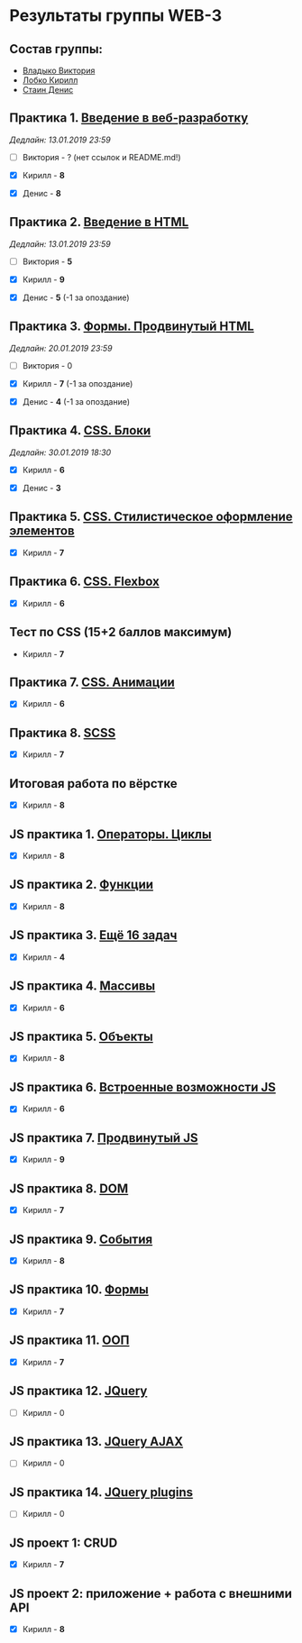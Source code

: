 # Результаты группы WEB-3

## Состав группы:

* [Владыко Виктория](https://github.com/AdukarIT/VladykoVP)
* [Лобко Кирилл](https://github.com/AdukarIT/LobkoKA)
* [Стаин Денис](https://github.com/AdukarIT/StainDV)


## Практика 1. [Введение в веб-разработку](task1.pdf)

*Дедлайн: 13.01.2019 23:59*

- [ ] Виктория - ? (нет ссылок и README.md!)
- [x] Кирилл - **8**
- [x] Денис - **8**


## Практика 2. [Введение в HTML](HTML-bases.md)

*Дедлайн: 13.01.2019 23:59*

- [ ] Виктория - **5**
- [x] Кирилл - **9**
- [x] Денис - **5** (-1 за опоздание)


## Практика 3. [Формы. Продвинутый HTML](HTML-advance.md)

*Дедлайн: 20.01.2019 23:59*

- [ ] Виктория - 0
- [x] Кирилл - **7** (-1 за опоздание)
- [x] Денис - **4** (-1 за опоздание)


## Практика 4. [CSS. Блоки](CSS-blocks.md)

*Дедлайн: 30.01.2019 18:30*

- [x] Кирилл - **6**
- [x] Денис - **3**


## Практика 5. [CSS. Стилистическое оформление элементов](CSS-styles.md)

- [x] Кирилл - **7**


## Практика 6. [CSS. Flexbox](flexbox.pdf)

- [x] Кирилл - **6**


## Тест по CSS (15+2 баллов максимум)

- Кирилл - **7**


## Практика 7. [CSS. Анимации](CSS-transition.md)

- [x] Кирилл - **6**


## Практика 8. [SCSS](SCSS.md)

- [x] Кирилл - **7**


## Итоговая работа по вёрстке

- [x] Кирилл - **8**


## JS практика 1. [Операторы. Циклы](JS-if-switch-while-for.md)

- [x] Кирилл - **8**


## JS практика 2. [Функции](JS-functions.md)

- [x] Кирилл - **8**


## JS практика 3. [Ещё 16 задач](https://docs.google.com/presentation/d/1XQCfju_2w-BBf_6mJgr2mVBRBGs4TaKKhklzMhC1hVs)

- [x] Кирилл - **4**


## JS практика 4. [Массивы](https://github.com/AdukarIT/_Tasks_/blob/master/JS-arrays.md)

- [x] Кирилл - **6**


## JS практика 5. [Объекты](https://github.com/AdukarIT/_Tasks_/blob/master/JS-objects.md)

- [x] Кирилл - **8**


## JS практика 6. [Встроенные возможности JS](https://github.com/AdukarIT/_Tasks_/blob/master/JS-built-in.md)

- [x] Кирилл - **6**


## JS практика 7. [Продвинутый JS](https://github.com/AdukarIT/_Tasks_/blob/master/JS-advanced.md)

- [x] Кирилл - **9**


## JS практика 8. [DOM](https://github.com/AdukarIT/_Tasks_/blob/master/JS-dom.md)

- [x] Кирилл - **7**


## JS практика 9. [События](https://github.com/AdukarIT/_Tasks_/blob/master/JS-events.md)

- [x] Кирилл - **8**


## JS практика 10. [Формы](https://github.com/AdukarIT/_Tasks_/blob/master/JS-forms.md)

- [x] Кирилл - **7**


## JS практика 11. [ООП](https://github.com/AdukarIT/_Tasks_/blob/master/JS-oop.md)

- [x] Кирилл - **7**


## JS практика 12. [JQuery](https://docs.google.com/presentation/d/1CX7-yhz8dRUONKtE4Vgc7mTfSe-tB3yHvNwzLhM25Fg/)

- [ ] Кирилл - 0


## JS практика 13. [JQuery AJAX](https://docs.google.com/presentation/d/17RO-WUcCZJjDT-9gpqnrKsCbrjlq_gZSzk3iyd12BXg/)

- [ ] Кирилл - 0


## JS практика 14. [JQuery plugins](https://github.com/AdukarIT/_Tasks_/blob/master/JS-jquery-plugins.md)

- [ ] Кирилл - 0


## JS проект 1: CRUD

- [x] Кирилл - **7**


## JS проект 2: приложение + работа с внешними API

- [x] Кирилл - **8**
